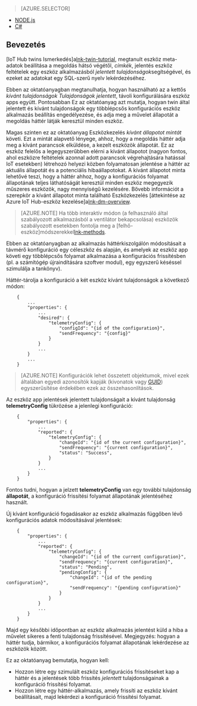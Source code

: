 > [AZURE.SELECTOR]
- [NODE.js](../articles/iot-hub/iot-hub-node-node-twin-how-to-configure.md)
- [C#](../articles/iot-hub/iot-hub-csharp-node-twin-how-to-configure.md)

## <a name="introduction"></a>Bevezetés

[IoT Hub twins Ismerkedés]a[lnk-twin-tutorial], megtanult eszköz meta-adatok beállítása a megoldás hátsó végétől, *címkék*, jelentés eszköz feltételek egy eszköz alkalmazásból *jelentett tulajdonságok*segítségével, és ezeket az adatokat egy SQL-szerű nyelv lekérdezéséhez.

Ebben az oktatóanyagban megtanulhatja, hogyan használható az a kettős *kívánt tulajdonságok* *Tulajdonságok jelentett*, távoli konfigurálására eszköz apps együtt. Pontosabban Ez az oktatóanyag azt mutatja, hogyan twin által jelentett és kívánt tulajdonságok egy többlépcsős konfigurációs eszköz alkalmazás beállítás engedélyezése, és adja meg a művelet állapotát a megoldás háttér látják keresztül minden eszköz.

Magas szinten ez az oktatóanyag Eszközkezelés *kívánt állapotot mintát* követi. Ezt a mintát alapvető lényege, ahhoz, hogy a megoldás háttér adja meg a kívánt parancsok elküldése, a kezelt eszközök állapotát. Ez az eszköz felelős a legegyszerűbben elérni a kívánt állapotot (nagyon fontos, ahol eszközre feltételek azonnal adott parancsok végrehajtására hatással IoT esetekben) létrehozó helyezi közben folyamatosan jelentése a háttér az aktuális állapotát és a potenciális hibaállapotokat. A kívánt állapotot minta lehetővé teszi, hogy a háttér ahhoz, hogy a konfigurációs folyamat állapotának teljes láthatóságát keresztül minden eszköz megegyezik műszeres eszközök, nagy mennyiségű kezelésére.
Bővebb információt a szerepkör a kívánt állapotot minta található Eszközkezelés [áttekintése az Azure IoT Hub-eszköz kezelése]a[lnk-dm-overview].

> [AZURE.NOTE] Ha több interaktív módon (a felhasználó által szabályozott alkalmazásból a ventilátor bekapcsolása) eszközök szabályozott esetekben fontolja meg a [felhő-eszköz]módszerekkel[lnk-methods].

Ebben az oktatóanyagban az alkalmazás háttérkiszolgálón módosításait a távmérő konfiguráció egy céleszköz és alapján, és amelyek az eszköz app követi egy többlépcsős folyamat alkalmazása a konfigurációs frissítésben (pl. a számítógép újraindítására szoftver modul), egy egyszerű késéssel szimulálja a tankönyv).

Háttér-tárolja a konfiguráció a két eszköz kívánt tulajdonságok a következő módon:

        {
            ...
            "properties": {
                ...
                "desired": {
                    "telemetryConfig": {
                        "configId": "{id of the configuration}",
                        "sendFrequency": "{config}"
                    }
                }
                ...
            }
            ...
        }

> [AZURE.NOTE] Konfigurációk lehet összetett objektumok, mivel ezek általában egyedi azonosítók kapják (kivonatok vagy [GUID][lnk-guid]) egyszerűsítése érdekében ezek az összehasonlítások.

Az eszköz app jelentések jelentett tulajdonságait a kívánt tulajdonság **telemetryConfig** tükrözése a jelenlegi konfiguráció:

        {
            "properties": {
                ...
                "reported": {
                    "telemetryConfig": {
                        "changeId": "{id of the current configuration}",
                        "sendFrequency": "{current configuration}",
                        "status": "Success",
                    }
                }
                ...
            }
        }

Fontos tudni, hogyan a jelzett **telemetryConfig** van egy további tulajdonság **állapotát**, a konfiguráció frissítési folyamat állapotának jelentéséhez használt.

Új kívánt konfiguráció fogadásakor az eszköz alkalmazás függőben lévő konfigurációs adatok módosításával jelentések:

        {
            "properties": {
                ...
                "reported": {
                    "telemetryConfig": {
                        "changeId": "{id of the current configuration}",
                        "sendFrequency": "{current configuration}",
                        "status": "Pending",
                        "pendingConfig": {
                            "changeId": "{id of the pending configuration}",
                            "sendFrequency": "{pending configuration}"
                        }
                    }
                }
                ...
            }
        }

Majd egy későbbi időpontban az eszköz alkalmazás jelentést küld a hiba a művelet sikeres a fenti tulajdonság frissítésével.
Megjegyzés: hogyan a háttér tudja, bármikor, a konfigurációs folyamat állapotának lekérdezése az eszközök között.

Ez az oktatóanyag bemutatja, hogyan kell:

- Hozzon létre egy szimulált eszköz konfigurációs frissítéseket kap a háttér és a jelentések több frissítés *jelentett* tulajdonságainak a konfiguráció frissítési folyamat.
- Hozzon létre egy háttér-alkalmazás, amely frissíti az eszköz kívánt beállításait, majd lekérdezi a konfiguráció frissítési folyamat.

<!-- links -->

[lnk-methods]: ../articles/iot-hub/iot-hub-devguide-direct-methods.md
[lnk-dm-overview]: ../articles/iot-hub/iot-hub-device-management-overview.md
[lnk-twin-tutorial]: ../articles/iot-hub/iot-hub-node-node-twin-getstarted.md
[lnk-guid]: https://en.wikipedia.org/wiki/Globally_unique_identifier